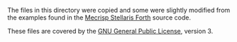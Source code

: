 The files in this directory were copied and some were slightly modified from
the examples found in the [Mecrisp Stellaris Forth][MSF] source code.

These files are covered by the [GNU General Public License][GPL], version 3.

  [MSF]: http://mecrisp.sourceforge.net
  [GPL]: https://en.wikipedia.org/wiki/GNU_General_Public_License

